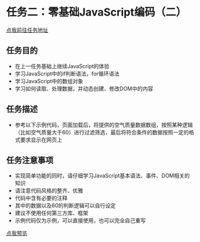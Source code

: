 # 任务二：零基础JavaScript编码（二）
[点我前往任务地址](http://ife.baidu.com/course/detail/id/91?t=1489980017036#learn)

## 任务目的
+ 在上一任务基础上继续JavaScript的体验
+ 学习JavaScript中的if判断语法，for循环语法
+ 学习JavaScript中的数组对象
+ 学习如何读取、处理数据，并动态创建、修改DOM中的内容

## 任务描述
+ 参考以下示例代码，页面加载后，将提供的空气质量数据数组，按照某种逻辑（比如空气质量大于60）进行过滤筛选，最后将符合条件的数据按照一定的格式要求显示在网页上

## 任务注意事项
+ 实现简单功能的同时，请仔细学习JavaScript基本语法、事件、DOM相关的知识
+ 请注意代码风格的整齐、优雅
+ 代码中含有必要的注释
+ 其中的数据以及60的判断逻辑可以自行设定
+ 建议不使用任何第三方库、框架
+ 示例代码仅为示例，可以直接使用，也可以完全自己重写

[点我预览]( https://houruyaogeili.github.io/baiduIFE/斌斌学院/task2/index.html )
